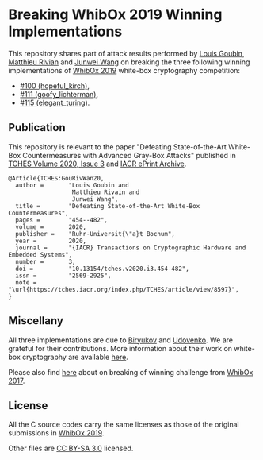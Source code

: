 # Breaking WhibOx 2019 Winning Implementations

This repository shares part of attack results performed by [Louis Goubin](http://www.goubin.fr), [Matthieu Rivian](http://matthieurivain.com/) and [Junwei Wang](https://junwei.co/) on breaking the three following winning implementations of [WhibOx 2019](https://whibox-contest.github.io/2019/) white-box cryptography competition:

- [\#100 (hopeful_kirch)](100),
- [\#111 (goofy_lichterman)](111),
- [\#115 (elegant_turing)](115).

## Publication

This repository is relevant to the paper "Defeating State-of-the-Art White-Box Countermeasures with Advanced Gray-Box Attacks" published in [TCHES Volume 2020, Issue 3](https://tches.iacr.org/index.php/TCHES/article/view/8597) and [IACR ePrint Archive](https://eprint.iacr.org/2020/413).


```
@Article{TCHES:GouRivWan20,
  author =       "Louis Goubin and
                  Matthieu Rivain and
                  Junwei Wang",
  title =        "Defeating State-of-the-Art White-Box Countermeasures",
  pages =        "454--482",
  volume =       2020,
  publisher =    "Ruhr-Universit{\"a}t Bochum",
  year =         2020,
  journal =      "{IACR} Transactions on Cryptographic Hardware and Embedded Systems",
  number =       3,
  doi =          "10.13154/tches.v2020.i3.454-482",
  issn =         "2569-2925",
  note =         "\url{https://tches.iacr.org/index.php/TCHES/article/view/8597}",
}
```

## Miscellany

All three implementations are due to [Biryukov](https://www.cryptolux.org/index.php/Alex_Biryukov) and [Udovenko](http://affine.group/about). We are grateful for their contributions. More information about their work on white-box cryptography are available [here](https://www.cryptolux.org/index.php/Whitebox_cryptography).

Please also find [here](https://github.com/junwei-wang/WhibOx-breaking-adoring-poitras) about on breaking of winning challenge from [WhibOx 2017](https://whibox-contest.github.io/2017/).


## License

All the C source codes carry the same licenses as those of the original submissions in [WhibOx 2019](https://whibox-contest.github.io/2019/).

Other files are [CC BY-SA 3.0](https://creativecommons.org/licenses/by-sa/3.0/) licensed.

